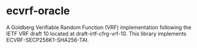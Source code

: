 # ecvrf-oracle
A Goldberg Verifiable Random Function (VRF) implementation following the IETF VRF draft 10 located at draft-irtf-cfrg-vrf-10. This library implements ECVRF-SECP256K1-SHA256-TAI.
